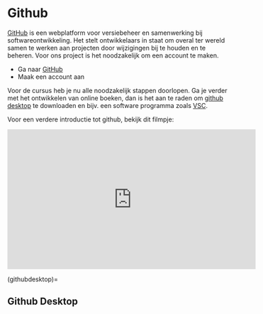# Github

[GitHub](http://github.com) is een webplatform voor versiebeheer en samenwerking bij softwareontwikkeling. Het stelt ontwikkelaars in staat om overal ter wereld samen te werken aan projecten door wijzigingen bij te houden en te beheren. Voor ons project is het noodzakelijk om een account te maken.

* Ga naar [GitHub](http://github.com)
* Maak een account aan

Voor de cursus heb je nu alle noodzakelijk stappen doorlopen. Ga je verder met het ontwikkelen van online boeken, dan is het aan te raden om [github desktop](https://github.com/apps/desktop) te downloaden en bijv. een software programma zoals [VSC](https://code.visualstudio.com/).  

Voor een verdere introductie tot github, bekijk dit filmpje:

<iframe width="560" height="315" src="https://www.youtube.com/embed/iv8rSLsi1xo?si=_DkJP2MBTRLK8fIM" title="YouTube video player" frameborder="0" allow="accelerometer; autoplay; clipboard-write; encrypted-media; gyroscope; picture-in-picture; web-share" referrerpolicy="strict-origin-when-cross-origin" allowfullscreen></iframe>

(githubdesktop)=
## Github Desktop